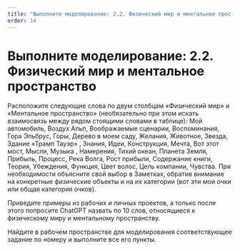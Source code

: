 ```yaml
---
title: "Выполните моделирование: 2.2. Физический мир и ментальное пространство"
order: 14
---
```


# Выполните моделирование: 2.2. Физический мир и ментальное пространство

Расположите следующие слова по двум столбцам «Физический мир» и «Ментальное пространство» (необязательно при этом искать взаимосвязь между рядом стоящими словами в таблице): Мой автомобиль, Воздух Альп, Воображаемые сценарии, Воспоминания, Гора Эльбрус, Горы, Дерево в моем саду, Желания, Животное, Звезда, Здание «Трамп Тауэр» , Знания, Идеи, Конструкция, Мечта, Вот этот мост, Мысли, Музыка , Намерения, Тихий океан, Планета Земля, Прибыль, Процесс, Река Волга, Рост прибыли, Содержание книги, Теория, Убеждения, Функция, Цвет волос, Цель компании, Чувства. При необходимости объясните свой выбор в Заметках, обратив внимание на конкретные физические объекты и на их категории (вот эти мои очки или общая категория очков).

Приведите примеры из рабочих и личных проектов, а только после этого попросите ChatGPT назвать по 10 слов, относящиеся к физическому миру и ментальному пространству.

Найдите в рабочем пространстве для моделирования соответствующее задание по номеру и выполните все его пункты.

